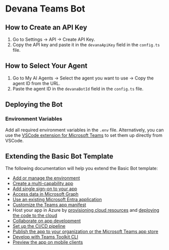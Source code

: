 # Devana Teams Bot

## How to Create an API Key
1. Go to Settings -> API -> Create API Key.
2. Copy the API key and paste it in the `devanaApiKey` field in the `config.ts` file.

## How to Select Your Agent
1. Go to My AI Agents -> Select the agent you want to use -> Copy the agent ID from the URL.
2. Paste the agent ID in the `devanaBotId` field in the `config.ts` file.

## Deploying the Bot

### Environment Variables
Add all required environment variables in the `.env` file. Alternatively, you can use the [VSCode extension for Microsoft Teams](https://marketplace.visualstudio.com/items?itemName=TeamsDevApp.ms-teams-vscode-extension) to set them up directly from VSCode.

## Extending the Basic Bot Template
The following documentation will help you extend the Basic Bot template:
- [Add or manage the environment](https://learn.microsoft.com/microsoftteams/platform/toolkit/teamsfx-multi-env)
- [Create a multi-capability app](https://learn.microsoft.com/microsoftteams/platform/toolkit/add-capability)
- [Add single sign-on to your app](https://learn.microsoft.com/microsoftteams/platform/toolkit/add-single-sign-on)
- [Access data in Microsoft Graph](https://learn.microsoft.com/microsoftteams/platform/toolkit/teamsfx-sdk#microsoft-graph-scenarios)
- [Use an existing Microsoft Entra application](https://learn.microsoft.com/microsoftteams/platform/toolkit/use-existing-aad-app)
- [Customize the Teams app manifest](https://learn.microsoft.com/microsoftteams/platform/toolkit/teamsfx-preview-and-customize-app-manifest)
- Host your app in Azure by [provisioning cloud resources](https://learn.microsoft.com/microsoftteams/platform/toolkit/provision) and [deploying the code to the cloud](https://learn.microsoft.com/microsoftteams/platform/toolkit/deploy)
- [Collaborate on app development](https://learn.microsoft.com/microsoftteams/platform/toolkit/teamsfx-collaboration)
- [Set up the CI/CD pipeline](https://learn.microsoft.com/microsoftteams/platform/toolkit/use-cicd-template)
- [Publish the app to your organization or the Microsoft Teams app store](https://learn.microsoft.com/microsoftteams/platform/toolkit/publish)
- [Develop with Teams Toolkit CLI](https://aka.ms/teams-toolkit-cli/debug)
- [Preview the app on mobile clients](https://github.com/OfficeDev/TeamsFx/wiki/Run-and-debug-your-Teams-application-on-iOS-or-Android-client)
